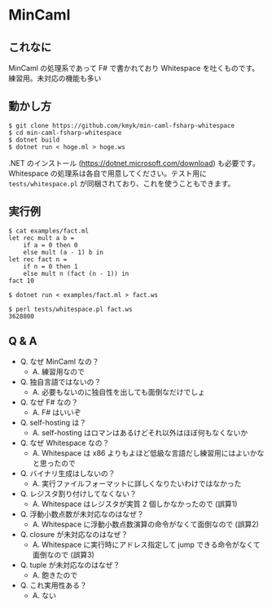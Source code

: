 # MinCaml

## これなに

MinCaml の処理系であって F# で書かれており Whitespace を吐くものです。練習用。未対応の機能も多い


## 動かし方

``` console
$ git clone https://github.com/kmyk/min-caml-fsharp-whitespace
$ cd min-caml-fsharp-whitespace
$ dotnet build
$ dotnet run < hoge.ml > hoge.ws
```

.NET のインストール (<https://dotnet.microsoft.com/download>) も必要です。
Whitespace の処理系は各自で用意してください。テスト用に `tests/whitespace.pl` が同梱されており、これを使うこともできます。


## 実行例

``` console
$ cat examples/fact.ml 
let rec mult a b =
    if a = 0 then 0
    else mult (a - 1) b in
let rec fact n =
    if n = 0 then 1
    else mult n (fact (n - 1)) in
fact 10

$ dotnet run < examples/fact.ml > fact.ws

$ perl tests/whitespace.pl fact.ws
3628800
```


## Q & A

-   Q. なぜ MinCaml なの？
    -   A. 練習用なので
-   Q. 独自言語ではないの？
    -   A. 必要もないのに独自性を出しても面倒なだけでしょ
-   Q. なぜ F# なの？
    -   A. F# はいいぞ
-   Q. self-hosting は？
    -   A. self-hosting はロマンはあるけどそれ以外はほぼ何もなくないか
-   Q. なぜ Whitespace なの？
    -   A. Whitespace は x86 よりもよほど低級な言語だし練習用にはよいかなと思ったので
-   Q. バイナリ生成はしないの？
    -   A. 実行ファイルフォーマットに詳しくなりたいわけではなかった
-   Q. レジスタ割り付けしてなくない？
    -   A. Whitespace はレジスタが実質 2 個しかなかったので (誤算1)
-   Q. 浮動小数点数が未対応なのはなぜ？
    -   A. Whitespace に浮動小数点数演算の命令がなくて面倒なので (誤算2)
-   Q. closure が未対応なのはなぜ？
    -   A. Whitespace に実行時にアドレス指定して jump できる命令がなくて面倒なので (誤算3)
-   Q. tuple が未対応なのはなぜ？
    -   A. 飽きたので
-   Q. これ実用性ある？
    -   A. ない
